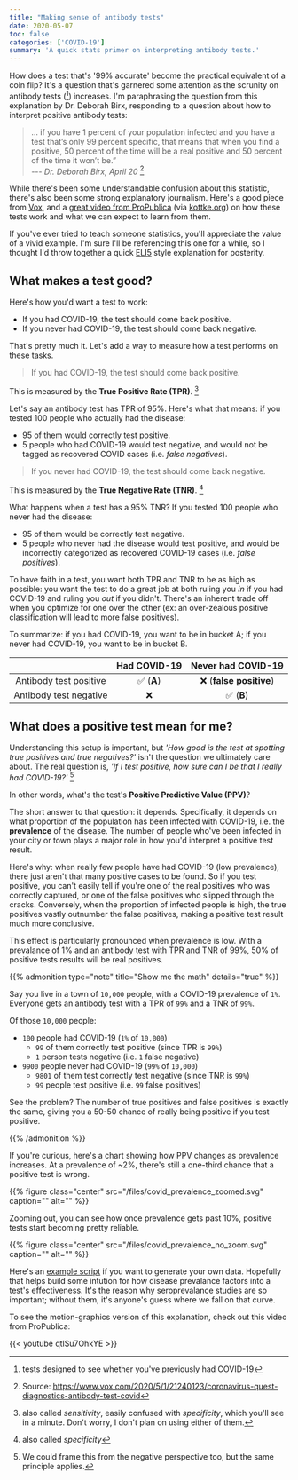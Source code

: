 ```yaml
---
title: "Making sense of antibody tests"
date: 2020-05-07
toc: false
categories: ['COVID-19']
summary: 'A quick stats primer on interpreting antibody tests.'
---
```


How does a test that's '99% accurate' become the practical equivalent of a coin flip? It's a question that's garnered some attention as the scrunity on antibody tests ([^4]) increases. I'm paraphrasing the question from this explanation by Dr. Deborah Birx, responding to a question about how to interpret positive antibody tests:

> ... if you have 1 percent of your population infected and you have a test that’s only 99 percent specific, that means that when you find a positive, 50 percent of the time will be a real positive and 50 percent of the time it won’t be.”  
> --- *Dr. Deborah Birx, April 20* [^1]  

[^1]: Source: https://www.vox.com/2020/5/1/21240123/coronavirus-quest-diagnostics-antibody-test-covid

[^4]: tests designed to see whether you've previously had COVID-19

While there's been some understandable confusion about this statistic, there's also been some strong explanatory journalism. Here's a good piece from [Vox](https://www.vox.com/2020/5/1/21240123/coronavirus-quest-diagnostics-antibody-test-covid), and a [great video from ProPublica](https://youtu.be/qtlSu7OhkYE) (via [kottke.org](https://kottke.org/20/05/on-the-accuracy-of-covid-19-testing)) on how these tests work and what we can expect to learn from them.

If you've ever tried to teach someone statistics, you'll appreciate the value of a vivid example. I'm sure I'll be referencing this one for a while, so I thought I'd throw together a quick [ELI5](https://www.reddit.com/r/explainlikeimfive/) style explanation for posterity. 

## What makes a test good?

Here's how you'd want a test to work:

- If you had COVID-19, the test should come back positive.
- If you never had COVID-19, the test should come back negative.

That's pretty much it. Let's add a way to measure how a test performs on these tasks.

> If you had COVID-19, the test should come back positive.

This is measured by the **True Positive Rate (TPR)**. [^2]

Let's say an antibody test has TPR of 95%. Here's what that means: if you tested 100 people who actually had the disease: 
- 95 of them would correctly test positive.
- 5 people who had COVID-19 would test negative, and would not be tagged as recovered COVID cases (i.e. *false negatives*). 

> If you never had COVID-19, the test should come back negative. 

This is measured by the **True Negative Rate (TNR)**. [^3]

What happens when a test has a 95% TNR? If you tested 100 people who never had the disease:
- 95 of them would be correctly test negative.
- 5 people who never had the disease would test positive, and would be incorrectly  categorized as recovered COVID-19 cases (i.e. *false positives*).

[^2]: also called *sensitivity*, easily confused with *specificity*, which you'll see in a minute. Don't worry, I don't plan on using either of them.

[^3]: also called *specificity*

To have faith in a test, you want both TPR and TNR to be as high as possible: you want the test to do a great job at both ruling you *in* if you had COVID-19 and ruling you *out* if you didn't. There's an inherent trade off when you optimize for one over the other (ex: an over-zealous positive classification will lead to more false positives).

To summarize: if you had COVID-19, you want to be in bucket A; if you never had COVID-19, you want to be in bucket B.

| | Had COVID-19  | Never had COVID-19  |
|:-:|:-:|:-:|
| Antibody test positive | :white_check_mark: (**A**) | :x: (**false positive**)|
| Antibody test negative | :x: | :white_check_mark: (**B**)  |

## What does a positive test mean for me?

Understanding this setup is important, but *'How good is the test at spotting true positives and true negatives?'* isn't the question we ultimately care about. The real question is, *'If I test positive, how sure can I be that I really had COVID-19?'* [^5] 

[^5]: We could frame this from the negative perspective too, but the same principle applies.

In other words, what's the test's **Positive Predictive Value (PPV)**?

The short answer to that question: it depends. Specifically, it depends on what proportion of the population has been infected with COVID-19, i.e. the **prevalence** of the disease. The number of people who've been infected in your city or town plays a major role in how you'd interpret a positive test result.

Here's why: when really few people have had COVID-19 (low prevalence), there just aren't that many positive cases to be found. So if you test positive, you can't easily tell if you're one of the real positives who was correctly captured, or one of the false positives who slipped through the cracks. Conversely, when the proportion of infected people is high, the true positives vastly outnumber the false positives, making a positive test result much more conclusive.

This effect is particularly pronounced when prevalence is low. With a prevalance of 1% and an antibody test with TPR and TNR of 99%, 50% of positive tests results will be real positives.

{{% admonition type="note" title="Show me the math" details="true" %}}

Say you live in a town of `10,000` people, with a COVID-19 prevalence of `1%`. Everyone gets an antibody test with a TPR of `99%` and a TNR of `99%`. 

Of those `10,000` people: 
- `100` people had COVID-19 (`1%` of `10,000`)
  - `99` of them correctly test positive (since TPR is `99%`)
  - `1` person tests negative (i.e. `1` false negative)
- `9900` people never had COVID-19 (`99%` of `10,000`)
  - `9801` of them test correctly test negative (since TNR is `99%`)
  - `99` people test positive (i.e. `99` false positives)

See the problem? The number of true positives and false positives is exactly the same, giving you a 50-50 chance of really being positive if you test positive. 

{{% /admonition %}}

If you're curious, here's a chart showing how PPV changes as prevalence increases. At a prevalence of ~2%, there's still a one-third chance that a positive test is wrong. 

{{% figure class="center" src="/files/covid_prevalence_zoomed.svg" caption="" alt="" %}}

Zooming out, you can see how once prevalence gets past 10%, positive tests start becoming pretty reliable.

{{% figure class="center" src="/files/covid_prevalence_no_zoom.svg" caption="" alt="" %}}

Here's an [example script](https://gist.github.com/anantd/7ceb6392f1bf5f0ec29e22cacc1038b3) if you want to generate your own data. Hopefully that helps build some intution for how disease prevalance factors into a test's effectiveness. It's the reason why seroprevalance studies are so important; without them, it's anyone's guess where we fall on that curve.

To see the motion-graphics version of this explanation, check out this video from ProPublica:

{{< youtube qtlSu7OhkYE >}}
